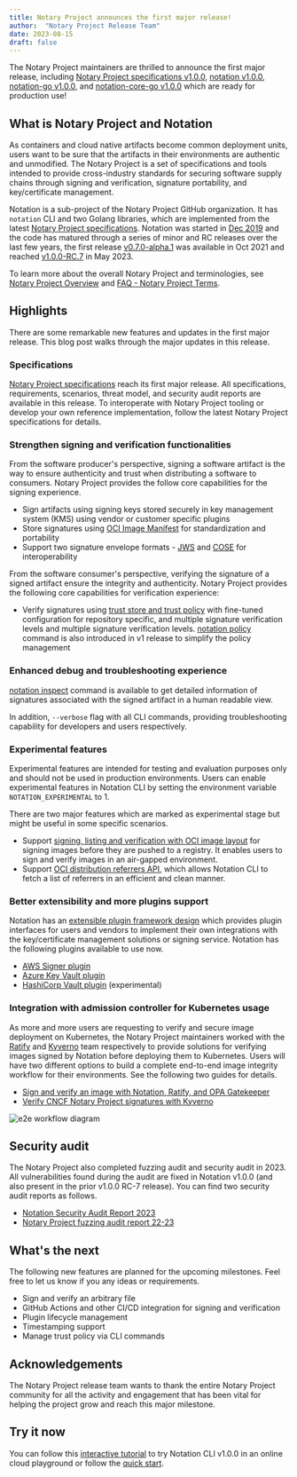 ```yaml
---
title: Notary Project announces the first major release!
author:  "Notary Project Release Team"
date: 2023-08-15
draft: false
---
```


The Notary Project maintainers are thrilled to announce the first major release, including [Notary Project specifications v1.0.0](https://github.com/notaryproject/specifications/releases/tag/v1.0.0), [notation v1.0.0](https://github.com/notaryproject/notation/releases/tag/v1.0.0), [notation-go v1.0.0](https://github.com/notaryproject/notation-go/releases/tag/v1.0.0), and [notation-core-go v1.0.0](https://github.com/notaryproject/notation-core-go/releases/tag/v1.0.0) which are ready for production use!

## What is Notary Project and Notation

As containers and cloud native artifacts become common deployment units, users want to be sure that the artifacts in their environments are authentic and unmodified. The Notary Project is a set of specifications and tools intended to provide cross-industry standards for securing software supply chains through signing and verification, signature portability, and key/certificate management. 

Notation is a sub-project of the Notary Project GitHub organization. It has `notation` CLI and two Golang libraries, which are implemented from the latest [Notary Project specifications](https://github.com/notaryproject/specifications/releases/tag/v1.0.0). Notation was started in [Dec 2019](https://github.com/notaryproject/meeting-notes/blob/main/meeting-notes-2019.md#notary-v2-kickoff-meeting) and the code  has matured through a series of minor and RC releases over the last few years, the first release [v0.7.0-alpha.1](https://notaryproject.dev/blog/2021/announcing-notation-alpha1/) was available in Oct 2021 and reached [v1.0.0-RC.7](https://notaryproject.dev/blog/2023/announcing-notation-rc6/) in May 2023.

To learn more about the overall Notary Project and terminologies, see [Notary Project Overview](https://github.com/notaryproject/.github#notary-project-overview) and [FAQ - Notary Project Terms](https://notaryproject.dev/docs/faq/#notary-project-terms).

## Highlights

There are some remarkable new features and updates in the first major release. This blog post walks through the major updates in this release.

### Specifications

[Notary Project specifications](https://github.com/notaryproject/specifications/releases/tag/v1.0.0) reach its first major release. All specifications, requirements, scenarios, threat model, and security audit reports are available in this release. To interoperate with Notary Project tooling or develop your own reference implementation, follow the latest Notary Project specifications for details.

### Strengthen signing and verification functionalities

From the software producer's perspective, signing a software artifact is the way to ensure authenticity and trust when distributing a software to consumers. Notary Project provides the follow core capabilities for the signing experience.

- Sign artifacts using signing keys stored securely in key management system (KMS) using vendor or customer specific plugins
- Store signatures using [OCI Image Manifest](https://github.com/opencontainers/image-spec/blob/v1.1.0-rc3/spec.md) for standardization and portability
- Support two signature envelope formats - [JWS](https://github.com/notaryproject/notaryproject/blob/v1.0.0/specs/signature-envelope-jws.md) and [COSE](https://github.com/notaryproject/notaryproject/blob/v1.0.0/specs/signature-envelope-cose.md) for interoperability

From the software consumer's perspective, verifying the signature of a signed artifact ensure the integrity and authenticity. Notary Project provides the following core capabilities for verification experience:

- Verify signatures using [trust store and trust policy](https://github.com/notaryproject/specifications/blob/v1.0.0/specs/trust-store-trust-policy.md) with fine-tuned configuration for repository specific, and multiple signature verification levels and multiple signature verification levels.  [notation policy](https://notaryproject.dev/docs/cli-reference/notation_policy/) command is also introduced in v1 release to simplify the policy management

### Enhanced debug and troubleshooting experience

[notation inspect](https://notaryproject.dev/docs/cli-reference/notation_inspect/) command is available to get detailed information of signatures associated with the signed artifact in a human readable view.

In addition, `--verbose` flag with all CLI commands, providing troubleshooting capability for developers and users respectively.

### Experimental features

Experimental features are intended for testing and evaluation purposes only and should not be used in production environments. Users can enable experimental features in Notation CLI by setting the environment variable `NOTATION_EXPERIMENTAL` to 1. 

There are two major features which are marked as experimental stage but might be useful in some specific scenarios.
 
- Support [signing, listing and verification with OCI image layout](https://notaryproject.dev/docs/how-to/oci-image-layout/) for signing images before they are pushed to a registry. It enables users to sign and verify images in an air-gapped environment.
- Support [OCI distribution referrers API](https://github.com/opencontainers/distribution-spec/blob/v1.1.0-rc2/spec.md#enabling-the-referrers-api), which allows Notation CLI to fetch a list of referrers in an efficient and clean manner.

### Better extensibility and more plugins support

Notation has an [extensible plugin framework design](https://github.com/notaryproject/specifications/blob/v1.0.0/specs/plugin-extensibility.md) which provides plugin interfaces for users and vendors to implement their own integrations with the key/certificate management solutions or signing service. Notation has the following plugins available to use now.

- [AWS Signer plugin](https://docs.aws.amazon.com/signer/latest/developerguide/Welcome.html)
- [Azure Key Vault plugin](https://learn.microsoft.com/en-us/azure/container-registry/container-registry-tutorial-sign-build-push)
- [HashiCorp Vault plugin](https://github.com/notaryproject/notation-hashicorp-vault) (experimental)

### Integration with admission controller for Kubernetes usage

As more and more users are requesting to verify and secure image deployment on Kubernetes, the Notary Project maintainers worked with the [Ratify](https://github.com/deislabs/ratify) and [Kyverno](https://kyverno.io/) team respectively to provide solutions for verifying images signed by Notation before deploying them to Kubernetes. Users will have two different options to build a complete end-to-end image integrity workflow for their environments. See the following two guides for details.

- [Sign and verify an image with Notation, Ratify, and OPA Gatekeeper](https://ratify.dev/blog/sign-and-verify-image-with-notation-ratify)
- [Verify CNCF Notary Project signatures with Kyverno](https://kyverno.io/docs/writing-policies/verify-images/notary/)

![e2e workflow diagram](https://hackmd.io/_uploads/S1bow5HO2.png)

## Security audit

The Notary Project also completed fuzzing audit and security audit in 2023. All vulnerabilities found during the audit are fixed in Notation v1.0.0 (and also present in the prior v1.0.0 RC-7 release). You can find two security audit reports as follows.

- [Notation Security Audit Report 2023](https://github.com/notaryproject/notaryproject/blob/main/security/reports/audit/ADA-notation-security-audit-23.pdf)
- [Notary Project fuzzing audit report 22-23](https://github.com/notaryproject/notaryproject/tree/main/security/reports/fuzzing/ADA-fuzzing-audit-22-23.pdf)

## What's the next

The following new features are planned for the upcoming milestones. Feel free to let us know if you any ideas or requirements.

- Sign and verify an arbitrary file
- GitHub Actions and other CI/CD integration for signing and verification
- Plugin lifecycle management
- Timestamping support
- Manage trust policy via CLI commands

## Acknowledgements

The Notary Project release team wants to thank the entire Notary Project community for all the activity and engagement that has been vital for helping the project grow and reach this major milestone.

## Try it now

You can follow this [interactive tutorial](https://killercoda.com/notaryproject/scenario/notation) to try Notation CLI v1.0.0 in an online cloud playground or follow the [quick start](https://notaryproject.dev/docs/quickstart/).